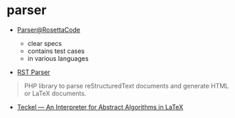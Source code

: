 # parser

- [Parser@RosettaCode](https://rosettacode.org/wiki/Compiler/syntax_analyzer)
  - clear specs
  - contains test cases
  - in various languages

- [RST Parser](https://www.doctrine-project.org/projects/rst-parser.html)
> PHP library to parse reStructuredText documents and generate HTML or LaTeX documents.

- [Teckel — An Interpreter for Abstract Algorithms in LaTeX](https://web.archive.org/web/20120415095634/http://dickgrune.com/Programs/teckel/)
